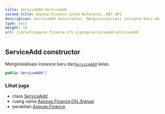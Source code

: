 ```yaml
---
title: ServiceAdd.ServiceAdd
second_title: Aspose.Finance untuk Referensi .NET API
description: ServiceAdd konstruktor. Menginisialisasi instance baru dariServiceAdd kelas.
type: docs
weight: 10
url: /id/net/aspose.finance.ofx.signup/serviceadd/serviceadd/
---
```

## ServiceAdd constructor

Menginisialisasi instance baru dari[`ServiceAdd`](../) kelas.

```csharp
public ServiceAdd()
```

### Lihat juga

* class [ServiceAdd](../)
* ruang nama [Aspose.Finance.Ofx.Signup](../../serviceadd/)
* perakitan [Aspose.Finance](../../../)


